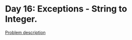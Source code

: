# Day 16: Exceptions - String to Integer.

[Problem description](https://www.hackerrank.com/challenges/30-exceptions-string-to-integer)
